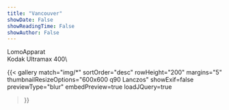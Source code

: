 ```yaml
---
title: "Vancouver"
showDate: False
showReadingTime: False
showAuthor: False
---
```

LomoApparat\
Kodak Ultramax 400\

{{< gallery 
  match="img/*" 
  sortOrder="desc" 
  rowHeight="200" 
  margins="5" 
  thumbnailResizeOptions="600x600 q90 Lanczos" 
  showExif=false
  previewType="blur" 
  embedPreview=true 
  loadJQuery=true 
>}}